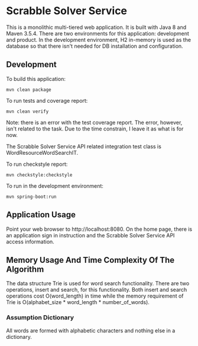 # Scrabble Solver Service 

This is a monolithic multi-tiered web application. It is built with Java 8 and Maven 3.5.4. There are two environments for this application: development and product. In the development environment, H2 in-memory is used as the database so that there isn't needed for DB installation and configuration.

## Development

To build this application:

    mvn clean package
    
To run tests and coverage report:

    mvn clean verify    

Note: there is an error with the test coverage report. The error, however, isn't related to the task. Due to the time constrain, I leave it as what is for now.

The Scrabble Solver Service API related integration test class is WordResourceWordSearchIT.

To run checkstyle report:

    mvn checkstyle:checkstyle

To run in the development environment:

    mvn spring-boot:run

## Application Usage

Point your web browser to http://localhost:8080. On the home page, there is an application sign in instruction and the Scrabble Solver Service API access information.

## Memory Usage And Time Complexity Of The Algorithm

The data structure Trie is used for word search functionality. There are two operations, insert and search, for this functionality. Both insert and search operations cost O(word_length) in time while the memory requirement of Trie is O(alphabet_size * word_length * number_of_words).
 
### Assumption Dictionary  

All words are formed with alphabetic characters and nothing else in a dictionary.
